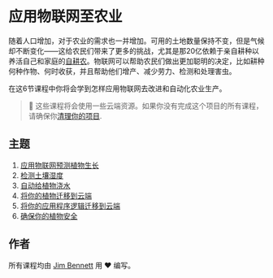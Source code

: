# 应用物联网至农业

随着人口增加，对于农业的需求也一并增加。可用的土地数量保持不变，但是气候却不断变化——这给农民们带来了更多的挑战，尤其是那20亿依赖于亲自耕种以养活自己和家庭的[自耕农](https://wikipedia.org/wiki/Subsistence_agriculture)。物联网可以帮助农民们做出更加聪明的决定，比如耕种何种作物、何时收获，并且帮助他们增产、减少劳力、检测和处理害虫。

在这6节课程中你将会学到怎样应用物联网去改进和自动化农业生产。

> 💁 这些课程将会使用一些云端资源。如果你没有完成这个项目的所有课程，请确保你[清理你的项目](../clean-up.md).

## 主题

1. [应用物联网预测植物生长](../lessons/1-predict-plant-growth/translations/README.zh-cn.md)
1. [检测土壤湿度](../lessons/2-detect-soil-moisture/README.md)
1. [自动给植物浇水](../lessons/3-automated-plant-watering/README.md)
1. [将你的植物迁移到云端](../lessons/4-migrate-your-plant-to-the-cloud/README.md)
1. [将你的应用程序逻辑迁移到云端](../lessons/5-migrate-application-to-the-cloud/README.md)
1. [确保你的植物安全](../lessons/6-keep-your-plant-secure/README.md)

## 作者

所有课程均由 [Jim Bennett](https://GitHub.com/JimBobBennett) 用 ♥️ 编写。 
